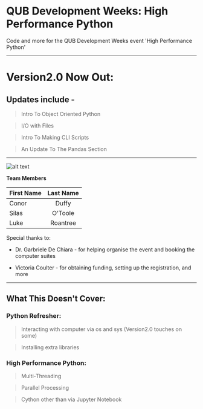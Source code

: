# QUB Development Weeks: High Performance Python
Code and more for the QUB Development Weeks event 'High Performance Python'


---------------------------------------------------------------------------------------------

# Version2.0 Now Out:

## Updates include - 


> Intro To Object Oriented Python


> I/O with Files


> Intro To Making CLI Scripts


> An Update To The Pandas Section


--------------------------------------------------------------------------------------------


![alt text](https://blogs.qub.ac.uk/footnotesqub/files/2015/03/QUBLogo.gif "QUB")



**Team Members**

| First Name    | Last Name     |
| ------------- |:-------------:|
| Conor         | Duffy         |
| Silas         | O'Toole       |
| Luke          | Roantree      |

Special thanks to:


* Dr. Garbriele De Chiara - for helping organise the event and booking the computer suites


* Victoria Coulter - for obtaining funding, setting up the registration, and more




--------------------------------------------------------
## **What This Doesn't Cover:**

### Python Refresher:

> Interacting with computer via os and sys (Version2.0 touches on some)


> Installing extra libraries


### High Performance Python:
> Multi-Threading


> Parallel Processing


> Cython other than via Jupyter Notebook
